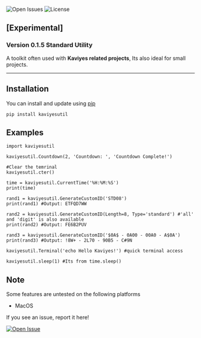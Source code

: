 ![Open Issues](https://img.shields.io/github/issues/Kaviyes/kaviyesutil.svg) ![License](https://img.shields.io/github/license/Kaviyes/kaviyesutil.svg)

## [Experimental] 
### Version 0.1.5 Standard Utility

A toolkit often used with **Kaviyes related projects**, Its also ideal for small projects.

---

## Installation
You can install and update using [pip](https://pip.pypa.io/en/stable/getting-started/)
```
pip install kaviyesutil
```

## Examples
```
import kaviyesutil

kaviyesutil.Countdown(2, 'Countdown: ', 'Countdown Complete!')

#Clear the temrinal
kaviyesutil.cter()

time = kaviyesutil.CurrentTime('%H:%M:%S')
print(time)

rand1 = kaviyesutil.GenerateCustomID('STD08')
print(rand1) #Output: ETFQD7WW

rand2 = kaviyesutil.GenerateCustomID(Length=8, Type='standard') #'all' and 'digit' is also available
print(rand2) #Output: FE6B2PUV

rand3 = kaviyesutil.GenerateCustomID('$0A$ - 0A00 - 00A0 - A$0A')
print(rand3) #Output: !8W+ - 2L70 - 90B5 - C#9N

kaviyesutil.Terminal('echo Hello Kaviyes!') #quick terminal access

kaviyesutil.sleep(1) #Its from time.sleep()
```

## Note

Some features are untested on the following platforms
- MacOS

If you see an issue, report it here!

[![Open Issue](https://img.shields.io/badge/Open-Issue-brightgreen?style=for-the-badge)](https://github.com/Kaviyes/kaviyesutil/issues/new)